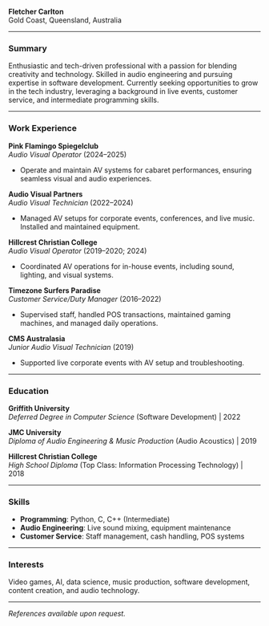 **Fletcher Carlton**  
Gold Coast, Queensland, Australia  

---

### **Summary**  
Enthusiastic and tech-driven professional with a passion for blending creativity and technology. Skilled in audio engineering and pursuing expertise in software development. Currently seeking opportunities to grow in the tech industry, leveraging a background in live events, customer service, and intermediate programming skills.  

---

### **Work Experience**  

**Pink Flamingo Spiegelclub**  
*Audio Visual Operator* (2024–2025)  
- Operate and maintain AV systems for cabaret performances, ensuring seamless visual and audio experiences.  

**Audio Visual Partners**  
*Audio Visual Technician* (2022–2024)  
- Managed AV setups for corporate events, conferences, and live music. Installed and maintained equipment.  

**Hillcrest Christian College**  
*Audio Visual Operator* (2019–2020; 2024)  
- Coordinated AV operations for in-house events, including sound, lighting, and visual systems.  

**Timezone Surfers Paradise**  
*Customer Service/Duty Manager* (2016–2022)  
- Supervised staff, handled POS transactions, maintained gaming machines, and managed daily operations.  

**CMS Australasia**  
*Junior Audio Visual Technician* (2019)  
- Supported live corporate events with AV setup and troubleshooting.  

---

### **Education**  

**Griffith University**  
*Deferred Degree in Computer Science* (Software Development) | 2022  

**JMC University**  
*Diploma of Audio Engineering & Music Production* (Audio Acoustics) | 2019  

**Hillcrest Christian College**  
*High School Diploma* (Top Class: Information Processing Technology) | 2018  

---

### **Skills**  
- **Programming**: Python, C, C++ (Intermediate)  
- **Audio Engineering**: Live sound mixing, equipment maintenance  
- **Customer Service**: Staff management, cash handling, POS systems  

---

### **Interests**  
Video games, AI, data science, music production, software development, content creation, and audio technology.  

--- 

*References available upon request.*
